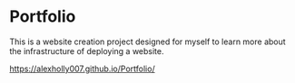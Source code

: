 # Portfolio
This is a website creation project designed for myself to learn more about the infrastructure of deploying a website.

https://alexholly007.github.io/Portfolio/
